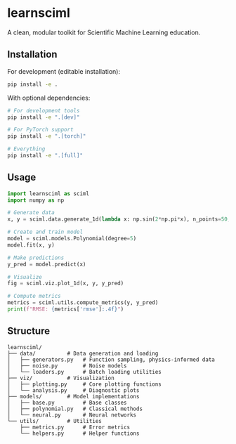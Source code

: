 # learnsciml

A clean, modular toolkit for Scientific Machine Learning education.

## Installation

For development (editable installation):
```bash
pip install -e .
```

With optional dependencies:
```bash
# For development tools
pip install -e ".[dev]"

# For PyTorch support
pip install -e ".[torch]"

# Everything
pip install -e ".[full]"
```

## Usage

```python
import learnsciml as sciml
import numpy as np

# Generate data
x, y = sciml.data.generate_1d(lambda x: np.sin(2*np.pi*x), n_points=50, noise=0.1)

# Create and train model
model = sciml.models.Polynomial(degree=5)
model.fit(x, y)

# Make predictions
y_pred = model.predict(x)

# Visualize
fig = sciml.viz.plot_1d(x, y, y_pred)

# Compute metrics
metrics = sciml.utils.compute_metrics(y, y_pred)
print(f"RMSE: {metrics['rmse']:.4f}")
```

## Structure

```
learnsciml/
├── data/          # Data generation and loading
│   ├── generators.py   # Function sampling, physics-informed data
│   ├── noise.py        # Noise models
│   └── loaders.py      # Batch loading utilities
├── viz/           # Visualization
│   ├── plotting.py     # Core plotting functions
│   └── analysis.py     # Diagnostic plots
├── models/        # Model implementations
│   ├── base.py         # Base classes
│   ├── polynomial.py   # Classical methods
│   └── neural.py       # Neural networks
└── utils/         # Utilities
    ├── metrics.py      # Error metrics
    └── helpers.py      # Helper functions
```